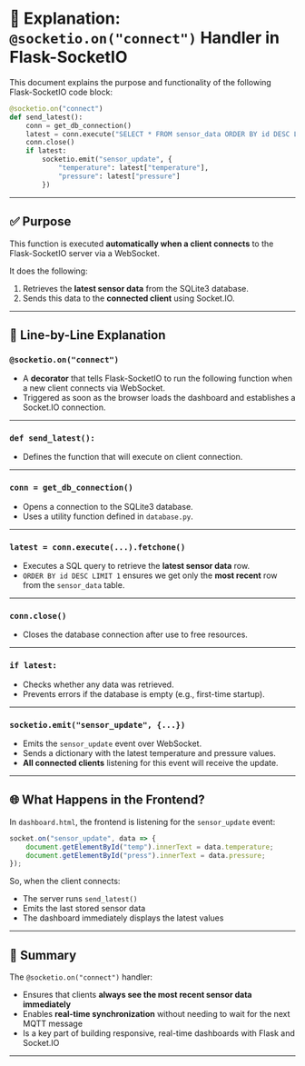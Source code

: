 # 📡 Explanation: `@socketio.on("connect")` Handler in Flask-SocketIO

This document explains the purpose and functionality of the following Flask-SocketIO code block:

```python
@socketio.on("connect")
def send_latest():
    conn = get_db_connection()
    latest = conn.execute("SELECT * FROM sensor_data ORDER BY id DESC LIMIT 1").fetchone()
    conn.close()
    if latest:
        socketio.emit("sensor_update", {
            "temperature": latest["temperature"],
            "pressure": latest["pressure"]
        })
```

---

## ✅ Purpose

This function is executed **automatically when a client connects** to the Flask-SocketIO server via a WebSocket.

It does the following:
1. Retrieves the **latest sensor data** from the SQLite3 database.
2. Sends this data to the **connected client** using Socket.IO.

---

## 🧠 Line-by-Line Explanation

### `@socketio.on("connect")`

- A **decorator** that tells Flask-SocketIO to run the following function when a new client connects via WebSocket.
- Triggered as soon as the browser loads the dashboard and establishes a Socket.IO connection.

---

### `def send_latest():`

- Defines the function that will execute on client connection.

---

### `conn = get_db_connection()`

- Opens a connection to the SQLite3 database.
- Uses a utility function defined in `database.py`.

---

### `latest = conn.execute(...).fetchone()`

- Executes a SQL query to retrieve the **latest sensor data** row.
- `ORDER BY id DESC LIMIT 1` ensures we get only the **most recent** row from the `sensor_data` table.

---

### `conn.close()`

- Closes the database connection after use to free resources.

---

### `if latest:`

- Checks whether any data was retrieved.
- Prevents errors if the database is empty (e.g., first-time startup).

---

### `socketio.emit("sensor_update", {...})`

- Emits the `sensor_update` event over WebSocket.
- Sends a dictionary with the latest temperature and pressure values.
- **All connected clients** listening for this event will receive the update.

---

## 🌐 What Happens in the Frontend?

In `dashboard.html`, the frontend is listening for the `sensor_update` event:

```javascript
socket.on("sensor_update", data => {
    document.getElementById("temp").innerText = data.temperature;
    document.getElementById("press").innerText = data.pressure;
});
```

So, when the client connects:
- The server runs `send_latest()`
- Emits the last stored sensor data
- The dashboard immediately displays the latest values

---

## 🔁 Summary

The `@socketio.on("connect")` handler:

- Ensures that clients **always see the most recent sensor data immediately**
- Enables **real-time synchronization** without needing to wait for the next MQTT message
- Is a key part of building responsive, real-time dashboards with Flask and Socket.IO

---
